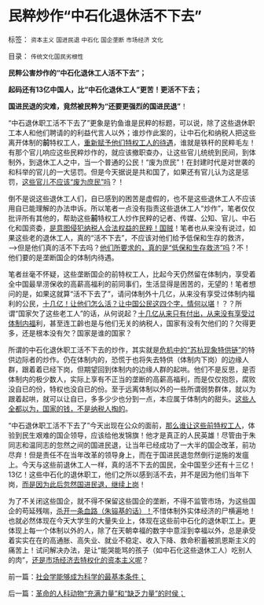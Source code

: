 # 民粹炒作“中石化退休活不下去”

标签： `资本主义` `国进民退` `中石化` `国企垄断` `市场经济` `文化` 

目录： `传统文化国民劣根性`

**民粹公害炒作的“中石化退休工人活不下去”；**

**起码还有13亿中国人，比“中石化退休工人”更苦！更活不下去；**

**国进民退的灾难，竟然被民粹为“还要更强烈的国进民退”**！



“中石退休职工活不下去了”更象是钓鱼谁是民粹的标题，可以说，除了这些退休职工本人和他们聘请的的利益代言人以外；谁炒作此案的，让中石化和纳税人把这些离开体制的**前**特权工人，[重新赋予他们特权工人的待遇](../../../2012/8/20/西方游客以青壮年为主，中国游客以老年退休者为主；.md)，谁就是铁杆的民粹毛左！有那个官儿响应这些民粹炒作的，就应该撤职查办，让这些官儿统统到民间，到体制外，到退休工人之中，当一个普通的公民！“废为庶民”！在封建时代是对世袭的和科举的官儿的一大惩罚。但是今天据说是共和国了，如果还有官儿认为这是惩罚，[这些官儿不应该“废为庶民”吗](../../../2010/7/23/疑过从有得廉政，疑罪从无保平安.md)？！

倒不是说这些退休工人们，自已感到的困苦是虚假的，也不是这些退休工人不应该用自已能理解的办法申诉。所以笔者一点没有指责这些退休工人“炒作”，笔者仅仅批评所有其他的，帮助这些**前**特权工人炒作民粹的记者、传媒、公知、官儿、中石化和国资委，[是意图侵犯纳税人合法权益的民粹！国贼](../../../2013/1/15/苏杭现象“信仰政府创造价值”的民粹！制造了“无限制加税”.md)！笔者也从来没有说过，如果这些老的退休工人，真的“活不下去”，不应该对他们给予低保和生存的救济，——>但是他们真的活不下去吗？[他们所要求的，真的是“低保和生存救济”吗](../../../2009/2/26/社会保障有三个原则一种义务.md)？不！他们要的是垄断国企的体制内待遇。

笔者丝毫不怀疑，这些垄断国企的前特权工人，比起今天仍然留在体制内，享受着全中国最旱涝保收的高薪高福利的前同事们，生活显得是困苦的，无望的！笔者想问的是，如果这就算“活不下去了”，请问体制外十几亿，从来没有享受过体制内福利的公民，[十几亿！让他们怎么活？让中国公民这四个字，情何以堪](../../../2009/7/30/十几亿体制外老百姓的利益由谁呼吁.md)！？？所谓“国家欠了这些老工人”的话，从何说起？[十几亿从来只有付出，从来没有享受过体制内福](../../../2009/7/30/小小特权之多乎哉？不多也！.md)利，甚至连工齡也是与他们无关的纳税人，国家有没有欠他们的？欠得更多，还是根本没有欠？国家是谁的国家？

所谓的中石化退休职工活不下去的炒作，其实就是[危机中的“苏杭现象特供链”](../../../2013/2/11/国企与市场势不两立！明朝政府相信市场，就不需要国企！.md)的特供边际者的炒作。仍在体制内的，恐慌于也将失去特供（体制内下岗）的边缘人群，跟着着已经下岗，但期望回到体制内的边缘人群的起哄。他们不是反思，是否体制内的极少数人，实际上享有不正当的垄断的高薪高福利，而是仅仅抱怨，腐败没自已的份，特权也没自已的份。至于远离体制以外的一些所谓弱势群体，就以为跟着起哄，就可以让自已，多多少少也分到一点，本应属于体制内的甜头。[这些人全都以为，国家的钱，不是纳税人掏的](../../../2013/1/22/中华民族最大的悲哀是民粹“为虎作伥”.md)。

“中石退休职工活不下去了”今天出现在公众的面前，[那么谁让这些前特权工人](../../../2010/1/5/“反对社会进步”的实力和意愿都被高估了.md)，体验到民生艰难的国企领导，应该给他发锦旗！他才是真正的人民英雄！尽管由于朱同志和温同志的忽然之间的国进民退，让当年已经成功了一大半的国企改革，前功尽弃！但是责任不在当年改革的领导身上，而在于国进民退忽然倒行逆施的发瘟上。今天与这些前退休工人一样，真的活不下去的国民，全中国至少还有十三亿！13亿！这些中石化的退休职工，他们之所以感到活不去，并不是因为他们当年下岗，[而是因为此后忽然国进民退，继续上岗](../../../2012/6/3/工团主义是垄断企业对中小企业的“阶级斗争”.md)！

为了不关闭这些国企，就不得不保留这些国企的垄断，不得不监管市场，为这些国企的苟延残喘，[杀开一条血路（朱镕基的话）！](../../../2011/11/1/《朱镕基讲话实录》的经济史价值和方法论.md)不惜体制外实体经济的尸横遍地！也就必然体现在今天大学生的大量失业上，体现在这些前中石化的退休职工上。更体现上每一个体制以外的人，除了在天朝幸福的数字中意淫到幸福以外，总是承受着实实在在的高通胀、高失业、就业不稳定、收入下降、救命积蓄被凯恩斯主义的痛苦上！试问解决办法，是让“能哭能骂的孩子（如中石化这些退休工人）吃别人的肉”，[还是市场经济去特权化的资本主义呢](../../../2010/3/28/市场经济去特权化！根治私有制和国民福衹缺失.md)？

前一篇：[社会学能够成为科学的最基本条件；](../../../2013/4/9/社会学能够成为科学的最基本条件；.md)

后一篇：[革命的人科动物“充满力量”和“缺乏力量”的时侯；](../../../2013/4/9/革命的人科动物“充满力量”和“缺乏力量”的时侯；.md)